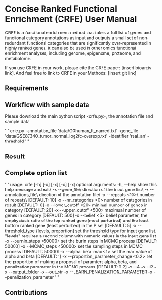 # Concise Ranked Functional Enrichment (CRFE) User Manual
CRFE is a functional enrichment method that takes a full list of genes and functional category annotations as input and outputs a small set of non-redundant functional categories that are significantly over-represented in highly ranked genes. It can also be used in other omics functional enrichment analyses, including genome, epigenome, proteome, and metabolome.

If you use CRFE in your work, please cite the CRFE paper: [insert bioarxiv link]. 
And feel free to link to CRFE in your Methods: [insert git link]

## Requirements
  <list package versions>

## Workflow with sample data
Please download the main python script <crfe.py>, the annotation file <xxx> and sample data <xxx>

'''
crfe.py -annotation_file 'data/GOhuman_ft_named.txt' -gene_file 'data/GSE87340_tumor_normal_log2fc-overexp.txt' -identifier 'real_an' -threshold
'''
## Result

## Complete option list
'''
usage: crfe [-h]
            [-x]
            [-x]
            [-x]
            [-x]
optional arguments:
  -h, --help show this help message and exit\\
  -x  --gene_file\\
              direction of the input gene list\\
  -x  --annotations_file\\
              direction of the annotation file\\
  -x  --repeats <10>\\
              number of repeats\\
              [DEFAULT: 10]
  -x  --nr_categories <0>
              number of categories in result
              [DEFAULT: 0]
  -x  --lower_cutoff <20>
              minimal number of genes in category
              [DEFAULT: 20]
  -x  --upper_cutoff <500>
              maximual number of genes in category
              [DEFAULT: 500]
  -x  --belief <5>
              belief parameter, the emphysiasis ratio of the top ranked gene (most perturbed) and the least bottom ranked gene (least perturbed) in the P set
              [DEFAULT: 5]
  -x  --threshold_type {levels, proportion}
              set the threshold type for input gene list. "levels" requires a second column with numeric values in the input gene list 
  -x  --burnin_steps <50000>
              set the burin steps in MCMC process
              [DEFAULT: 50000]
  -x  --MCMC_steps <50000>
              set the sampling steps in MCMC process
              [DEFAULT: 50000]
  -x  --alpha_beta_max <1>
              set the max value of alpha and beta
              [DEFAULT: 1]
  -x  --proportion_parameter_change <0.2>
              set the proportion of making a proposal of paramters alpha, beta, and penalization parameter in the MCMC process
              [DEFAULT: 0.2]
  -x  --A
  -x  --P
  -x  --output_folder
  -x  --out_str
  -x  --LEARN_PENALIZATION_PARAMETER
  -x  --penalization_parameter
'''

## Contributions

